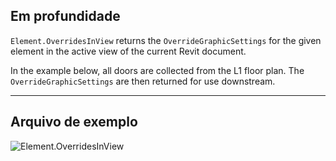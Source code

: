 ## Em profundidade
`Element.OverridesInView` returns the `OverrideGraphicSettings` for the given element in the active view of the current Revit document.

In the example below, all doors are collected from the L1 floor plan. The `OverrideGraphicSettings` are then returned for use downstream.

___
## Arquivo de exemplo

![Element.OverridesInView](./Revit.Elements.Element.OverridesInView_img.jpg)
